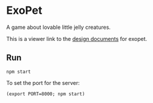 # ExoPet
A game about lovable little jelly creatures.

This is a viewer link to the [design documents](https://docs.google.com/document/d/1GPtxC-ANjG0F4GvIZCSlwYQzbjGcaJJ58nDoN26pvvI/edit?usp=sharing) for exopet.

## Run

```
npm start
```

To set the port for the server:

```
(export PORT=8000; npm start)
```
